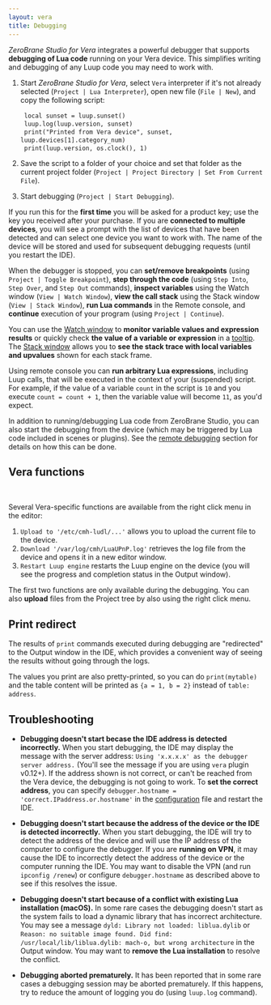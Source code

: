 ```yaml
---
layout: vera
title: Debugging
---
```


_ZeroBrane Studio for Vera_ integrates a powerful debugger that supports
**debugging of Lua code** running on your Vera device. This simplifies
writing and debugging of any Luup code you may need to work with.

1. Start _ZeroBrane Studio for Vera_, select `Vera` interpreter if it's not already selected (`Project | Lua Interpreter`),
open new file (`File | New`), and copy the following script:

        local sunset = luup.sunset()
        luup.log(luup.version, sunset)
        print("Printed from Vera device", sunset, luup.devices[1].category_num)
        print(luup.version, os.clock(), 1)

2. Save the script to a folder of your choice and set that folder as
the current project folder (`Project | Project Directory | Set From Current File`).

3. Start debugging (`Project | Start Debugging`).

If you run this for the **first time** you will be asked for a product key;
use the key you received after your purchase.
If you are **connected to multiple devices**, you will see a prompt with
the list of devices that have been detected and can select one device you
want to work with. The name of the device will be stored and used
for subsequent debugging requests (until you restart the IDE).

When the debugger is stopped, you can **set/remove breakpoints** (using `Project | Toggle Breakpoint`),
**step through the code** (using `Step Into`, `Step Over`, and `Step Out` commands),
**inspect variables** using the Watch window (`View | Watch Window`),
**view the call stack** using the Stack window (`View | Stack Window`),
**run Lua commands** in the Remote console,
and **continue** execution of your program (using `Project | Continue`).

You can use the [Watch window](vera-getting-started#watch-window) to **monitor variable values and expression results**
or quickly check **the value of a variable or expression** in a [tooltip](#tooltip).
The [Stack window](vera-getting-started#stack-window) allows you to **see the stack trace with local variables and upvalues** shown for each stack frame.

Using remote console you can **run arbitrary Lua expressions**, including Luup calls, that will be executed in the context of your (suspended) script.
For example, if the value of a variable `count` in the script is `10` and you execute `count = count + 1`, then the variable value will become `11`, as you'd expect.

In addition to running/debugging Lua code from ZeroBrane Studio, you can
also start the debugging from the device (which may be triggered by Lua code
included in scenes or plugins). See the [remote debugging](vera-remote-debugging)
section for details on how this can be done.

## Vera functions

<img style="background:url(images/vera-debugging.png) -345px -375px" src="images/t.gif" class="inline"/>

Several Vera-specific functions are available from the right click menu in the editor:

1. `Upload to '/etc/cmh-ludl/...'` allows you to upload the current file to the device.
2. `Download '/var/log/cmh/LuaUPnP.log'` retrieves the log file from the device and opens it in a new editor window.
3. `Restart Luup engine` restarts the Luup engine on the device (you will see the progress and completion status in the Output window).

The first two functions are only available during the debugging.
You can also **upload** files from the Project tree by also using the right click menu.

## Print redirect

The results of `print` commands executed during debugging are "redirected"
to the Output window in the IDE, which provides a convenient way of seeing
the results without going through the logs.

The values you print are also pretty-printed, so you can do
`print(mytable)` and the table content will be printed as `{a = 1, b = 2}`
instead of `table: address`.

## Troubleshooting

* **Debugging doesn't start becase the IDE address is detected incorrectly.**
When you start debugging, the IDE may display the message with the server address: `Using 'x.x.x.x' as the debugger server address.` (You'll see the message if you are using `vera` plugin v0.12+).
If the address shown is not correct, or can't be reached from the Vera device, the debugging is not going to work.
To **set the correct address**, you can specify `debugger.hostname = 'correct.IPaddress.or.hostname'` in the [configuration](doc-configuration) file and restart the IDE.

* **Debugging doesn't start because the address of the device or the IDE is detected incorrectly.**
When you start debugging, the IDE will try to detect the address of the device and will use the IP address of the computer to configure the debugger.
If you are **running on VPN**, it may cause the IDE to incorrectly detect the address of the device or the computer running the IDE.
You may want to disable the VPN (and run `ipconfig /renew`) or configure `debugger.hostname` as described above to see if this resolves the issue.

* **Debugging doesn't start because of a conflict with existing Lua installation (macOS).**
In some rare cases the debugging doesn't start as the system fails to load a dynamic library that has incorrect architecture.
You may see a message `dyld: Library not loaded: liblua.dylib`
or `Reason: no suitable image found. Did find: /usr/local/lib/liblua.dylib: mach-o, but wrong architecture`
in the Output window.
You may want to **remove the Lua installation** to resolve the conflict.

* **Debugging aborted prematurely.**
It has been reported that in some rare cases a debugging session may be
aborted prematurely. If this happens, try to reduce the amount of logging
you do (using `luup.log` command).
